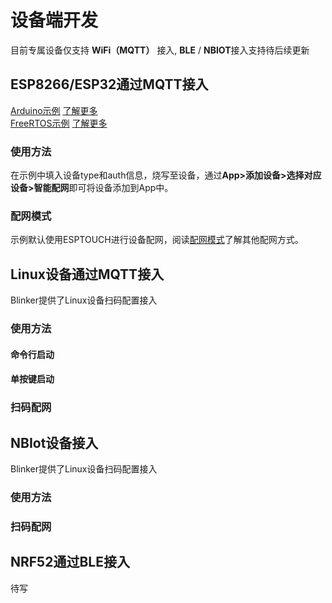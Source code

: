 # 设备端开发  
目前专属设备仅支持 **WiFi（MQTT）** 接入, **BLE** / **NBIOT**接入支持待后续更新  

## ESP8266/ESP32通过MQTT接入  
[Arduino示例](https://github.com/blinker-iot/blinker-library/blob/master/examples/Blinker_PRO/Blinker_PRO_ESP/Blinker_PRO_ESP.ino) [了解更多](https://diandeng.tech/doc/arduino-support-1)  
[FreeRTOS示例](https://github.com/blinker-iot/blinker-esp-idf/tree/master/ESP8266/examples/Blinker_PRO_ESP/Hello_WiFi) [了解更多](https://diandeng.tech/doc/freertos-support-1)  
### 使用方法  
在示例中填入设备type和auth信息，烧写至设备，通过**App>添加设备>选择对应设备>智能配网**即可将设备添加到App中。  
### 配网模式  
示例默认使用ESPTOUCH进行设备配网，阅读[配网模式](https://diandeng.tech/doc/config-mode)了解其他配网方式。  

## Linux设备通过MQTT接入  
Blinker提供了Linux设备扫码配置接入  

### 使用方法  
#### 命令行启动  

#### 单按键启动  

### 扫码配网   

## NBIot设备接入  
Blinker提供了Linux设备扫码配置接入  
### 使用方法  

### 扫码配网   

## NRF52通过BLE接入  
待写
